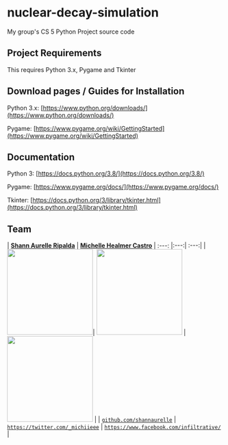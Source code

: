 # nuclear-decay-simulation
My group's CS 5 Python Project source code




## Project Requirements 
This requires Python 3.x, Pygame and Tkinter




## Download pages / Guides for Installation


Python 3.x: [https://www.python.org/downloads/](https://www.python.org/downloads/)

Pygame: [https://www.pygame.org/wiki/GettingStarted](https://www.pygame.org/wiki/GettingStarted)




## Documentation


Python 3: [https://docs.python.org/3.8/](https://docs.python.org/3.8/)

Pygame: [https://www.pygame.org/docs/](https://www.pygame.org/docs/)

Tkinter: [https://docs.python.org/3/library/tkinter.html](https://docs.python.org/3/library/tkinter.html)




## Team


| <a href="https://github.com/shannaurelle" target="_blank">**Shann Aurelle Ripalda**</a> | <a href="https://twitter.com/_michiieee" target="_blank">**Michelle Healmer Castro**</a> 
| :---: |:---:| :---:| 
| [<img src="https://unavatar.now.sh/twitter/ShannAurelle" width="200" height="200">](https://github.com/shannaurelle)| [ <img src="https://unavatar.now.sh/twitter/_michiieee" width="200" height="200">](https://twitter.com/_michiieee) | [ <img src="https://unavatar.now.sh/facebook/infiltrative" width="200" height="200">](https://www.facebook.com/infiltrative/) | 
| <a href="https://github.com/shannaurelle" target="_blank">`github.com/shannaurelle`</a> | <a href="twitter.com/_michiieee" target="_blank">`https://twitter.com/_michiieee`</a> | <a href="https://www.facebook.com/infiltrative/" target="_blank">`https://www.facebook.com/infiltrative/`</a> |



